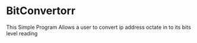 # BitConvertorr

This Simple Program Allows a user to convert ip address octate in to its bits level reading 
